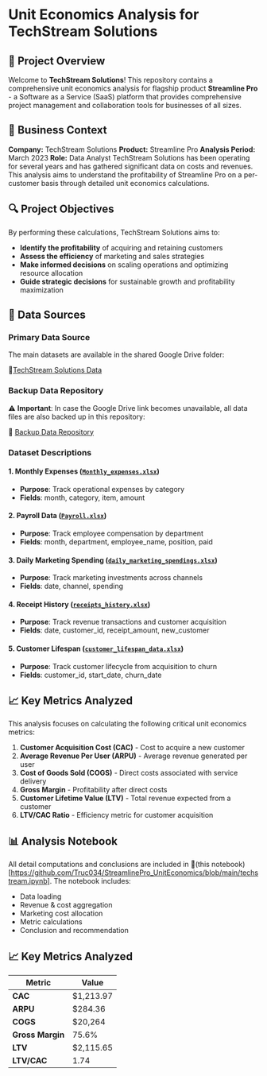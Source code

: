 # Unit Economics Analysis for TechStream Solutions
## 🧐 Project Overview
Welcome to **TechStream Solutions**! This repository contains a comprehensive unit economics analysis for flagship product **Streamline Pro** - a Software as a Service (SaaS) platform that provides comprehensive project management and collaboration tools for businesses of all sizes.

## 🎯 Business Context
**Company:** TechStream Solutions
**Product:** Streamline Pro
**Analysis Period:** March 2023
**Role:** Data Analyst
TechStream Solutions has been operating for several years and has gathered significant data on costs and revenues. This analysis aims to understand the profitability of Streamline Pro on a per-customer basis through detailed unit economics calculations.

## 🔍 Project Objectives
By performing these calculations, TechStream Solutions aims to:

- **Identify the profitability** of acquiring and retaining customers
- **Assess the efficiency** of marketing and sales strategies
- **Make informed decisions** on scaling operations and optimizing resource allocation
- **Guide strategic decisions** for sustainable growth and profitability maximization

## 💾 Data Sources
### Primary Data Source

The main datasets are available in the shared Google Drive folder:

📁[TechStream Solutions Data](https://drive.google.com/drive/folders/1qhOW9Y2orRXuzbX-kXEmuJ7TMQiRs2Uv)

### Backup Data Repository

⚠️ **Important**: In case the Google Drive link becomes unavailable, all data files are also backed up in this repository:

📁 [Backup Data Repository](https://github.com/Truc034/StreamlinePro_UnitEconomics/tree/main/TechStreamData)

### Dataset Descriptions
#### 1. Monthly Expenses ([`Monthly_expenses.xlsx`](https://view.officeapps.live.com/op/view.aspx?src=https%3A%2F%2Fraw.githubusercontent.com%2FTruc034%2FStreamlinePro_UnitEconomics%2Frefs%2Fheads%2Fmain%2FTechStreamData%2FMonthly%2520expenses.xlsx&wdOrigin=BROWSELINK))

- **Purpose**: Track operational expenses by category
- **Fields**: month, category, item, amount

#### 2. Payroll Data ([`Payroll.xlsx`](https://view.officeapps.live.com/op/view.aspx?src=https%3A%2F%2Fraw.githubusercontent.com%2FTruc034%2FStreamlinePro_UnitEconomics%2Frefs%2Fheads%2Fmain%2FTechStreamData%2FPayroll.xlsx&wdOrigin=BROWSELINK))

- **Purpose**: Track employee compensation by department
- **Fields**: month, department, employee_name, position, paid

#### 3. Daily Marketing Spending ([`daily_marketing_spendings.xlsx`](https://view.officeapps.live.com/op/view.aspx?src=https%3A%2F%2Fraw.githubusercontent.com%2FTruc034%2FStreamlinePro_UnitEconomics%2Frefs%2Fheads%2Fmain%2FTechStreamData%2Fdaily_marketing_spendings.xlsx&wdOrigin=BROWSELINK))

- **Purpose**: Track marketing investments across channels
- **Fields**: date, channel, spending

#### 4. Receipt History ([`receipts_history.xlsx`](https://view.officeapps.live.com/op/view.aspx?src=https%3A%2F%2Fraw.githubusercontent.com%2FTruc034%2FStreamlinePro_UnitEconomics%2Frefs%2Fheads%2Fmain%2FTechStreamData%2Freceipts_history.xlsx&wdOrigin=BROWSELINK))

- **Purpose**: Track revenue transactions and customer acquisition
- **Fields**: date, customer_id, receipt_amount, new_customer

#### 5. Customer Lifespan ([`customer_lifespan_data.xlsx`](https://view.officeapps.live.com/op/view.aspx?src=https%3A%2F%2Fraw.githubusercontent.com%2FTruc034%2FStreamlinePro_UnitEconomics%2Frefs%2Fheads%2Fmain%2FTechStreamData%2Fcustomer_lifespan_data.xlsx&wdOrigin=BROWSELINK))

- **Purpose**: Track customer lifecycle from acquisition to churn
- **Fields**: customer_id, start_date, churn_date

## 📈 Key Metrics Analyzed
This analysis focuses on calculating the following critical unit economics metrics:

1. **Customer Acquisition Cost (CAC)** - Cost to acquire a new customer
2. **Average Revenue Per User (ARPU)** - Average revenue generated per user
3. **Cost of Goods Sold (COGS)** - Direct costs associated with service delivery
4. **Gross Margin** - Profitability after direct costs
5. **Customer Lifetime Value (LTV)** - Total revenue expected from a customer
6. **LTV/CAC Ratio** - Efficiency metric for customer acquisition

## 📊 Analysis Notebook
All detail computations and conclusions are included in 📁(this notebook)[https://github.com/Truc034/StreamlinePro_UnitEconomics/blob/main/techstream.ipynb].
The notebook includes:
- Data loading
- Revenue & cost aggregation
- Marketing cost allocation
- Metric calculations
- Conclusion and recommendation

## 📈 Key Metrics Analyzed

| Metric            | Value       |
|-------------------|-------------|
| **CAC**           | $1,213.97   |
| **ARPU**          | $284.36     |
| **COGS**          | $20,264     |
| **Gross Margin**  | 75.6%       |
| **LTV**           | $2,115.65   |
| **LTV/CAC**       | 1.74        |
